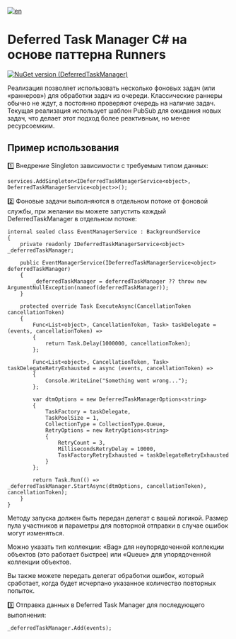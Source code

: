 [![en](https://img.shields.io/badge/lang-en-red.svg)](./README.md)

# Deferred Task Manager C# на основе паттерна Runners

[![NuGet version (DeferredTaskManager)](https://img.shields.io/nuget/v/DeferredTaskManager.svg?style=flat-square)](https://www.nuget.org/packages/DeferredTaskManager)

Реализация позволяет использовать несколько фоновых задач (или «раннеров») для обработки задач из очереди. Классические раннеры обычно не ждут, а постоянно проверяют очередь на наличие задач. Текущая реализация использует шаблон PubSub для ожидания новых задач, что делает этот подход более реактивным, но менее ресурсоемким.

## Пример использования

1️⃣ Внедрение Singleton зависимости с требуемым типом данных:

```
services.AddSingleton<IDeferredTaskManagerService<object>, DeferredTaskManagerService<object>>();
```

2️⃣ Фоновые задачи выполняются в отдельном потоке от фоновой службы, при желании вы можете запустить каждый DeferredTaskManager в отдельном потоке:

```
internal sealed class EventManagerService : BackgroundService
{
    private readonly IDeferredTaskManagerService<object> _deferredTaskManager;

    public EventManagerService(IDeferredTaskManagerService<object> deferredTaskManager)
    {
        _deferredTaskManager = deferredTaskManager ?? throw new ArgumentNullException(nameof(deferredTaskManager));
    }

    protected override Task ExecuteAsync(CancellationToken cancellationToken)
    {
        Func<List<object>, CancellationToken, Task> taskDelegate = (events, cancellationToken) =>
        {
            return Task.Delay(1000000, cancellationToken);
        };

        Func<List<object>, CancellationToken, Task> taskDelegateRetryExhausted = async (events, cancellationToken) =>
        {
            Console.WriteLine("Something went wrong...");
        };

        var dtmOptions = new DeferredTaskManagerOptions<string>
        {
            TaskFactory = taskDelegate,
            TaskPoolSize = 1,
            CollectionType = CollectionType.Queue,
            RetryOptions = new RetryOptions<string>
            {
                RetryCount = 3,
                MillisecondsRetryDelay = 10000,
                TaskFactoryRetryExhausted = taskDelegateRetryExhausted
            }
        };

        return Task.Run(() => _deferredTaskManager.StartAsync(dtmOptions, cancellationToken), cancellationToken);
    }
}
```

Методу запуска должен быть передан делегат с вашей логикой. Размер пула участников и параметры для повторной отправки в случае ошибок могут изменяться. 

Можно указать тип коллекции: «Bag» для неупорядоченной коллекции объектов (это работает быстрее) или «Queue» для упорядоченной коллекции объектов.

Вы также можете передать делегат обработки ошибок, который сработает, когда будет исчерпано указанное количество повторных попыток. 

3️⃣ Отправка данных в Deferred Task Manager для последующего выполнения:

```
_deferredTaskManager.Add(events);
```
